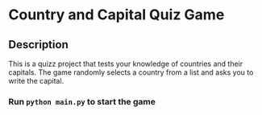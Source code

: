 # Country and Capital Quiz Game

## Description

This is a quizz project that tests your knowledge of countries and their capitals. The game randomly selects a country from a list and asks you to write the capital.

### Run `python main.py` to start the game
